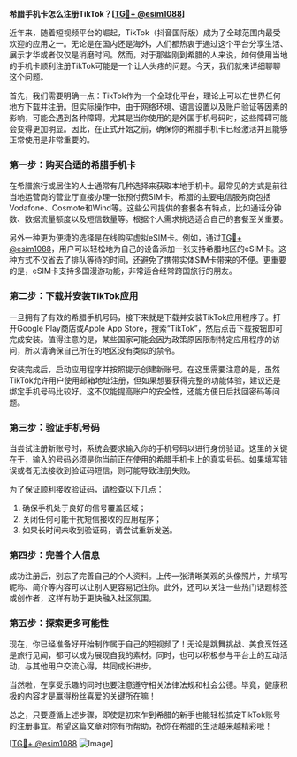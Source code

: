 **希腊手机卡怎么注册TikTok？[[TG💪+ @esim1088](https://t.me/s/esim1088)]**

近年来，随着短视频平台的崛起，TikTok（抖音国际版）成为了全球范围内最受欢迎的应用之一。无论是在国内还是海外，人们都热衷于通过这个平台分享生活、展示才华或者仅仅是消磨时间。然而，对于那些刚到希腊的人来说，如何使用当地的手机卡顺利注册TikTok可能是一个让人头疼的问题。今天，我们就来详细聊聊这个问题。

首先，我们需要明确一点：TikTok作为一个全球化平台，理论上可以在世界任何地方下载并注册。但实际操作中，由于网络环境、语言设置以及账户验证等因素的影响，可能会遇到各种障碍。尤其是当你使用的是外国手机号码时，这些障碍可能会变得更加明显。因此，在正式开始之前，确保你的希腊手机卡已经激活并且能够正常使用是非常重要的。

### 第一步：购买合适的希腊手机卡

在希腊旅行或居住的人士通常有几种选择来获取本地手机卡。最常见的方式是前往当地运营商的营业厅直接办理一张预付费SIM卡。希腊的主要电信服务商包括Vodafone、Cosmote和Wind等。这些公司提供的套餐各有特点，比如通话分钟数、数据流量额度以及短信数量等。根据个人需求挑选适合自己的套餐至关重要。

另外一种更为便捷的选择是在线购买虚拟eSIM卡。例如，通过[TG💪+ @esim1088](https://t.me/s/esim1088)，用户可以轻松地为自己的设备添加一张支持希腊地区的eSIM卡。这种方式不仅省去了排队等待的时间，还避免了携带实体SIM卡带来的不便。更重要的是，eSIM卡支持多国漫游功能，非常适合经常跨国旅行的朋友。

### 第二步：下载并安装TikTok应用

一旦拥有了有效的希腊手机号码，接下来就是下载并安装TikTok应用程序了。打开Google Play商店或Apple App Store，搜索“TikTok”，然后点击下载按钮即可完成安装。值得注意的是，某些国家可能会因为政策原因限制特定应用程序的访问，所以请确保自己所在的地区没有类似的禁令。

安装完成后，启动应用程序并按照提示创建新账号。在这里需要注意的是，虽然TikTok允许用户使用邮箱地址注册，但如果想要获得完整的功能体验，建议还是绑定手机号码比较好。这不仅能提高账户的安全性，还能方便日后找回密码等问题。

### 第三步：验证手机号码

当尝试注册新账号时，系统会要求输入你的手机号码以进行身份验证。这里的关键在于，输入的号码必须是你当前正在使用的希腊手机卡上的真实号码。如果填写错误或者无法接收到验证码短信，则可能导致注册失败。

为了保证顺利接收验证码，请检查以下几点：
1. 确保手机处于良好的信号覆盖区域；
2. 关闭任何可能干扰短信接收的应用程序；
3. 如果长时间未收到验证码，请尝试重新发送。

### 第四步：完善个人信息

成功注册后，别忘了完善自己的个人资料。上传一张清晰美观的头像照片，并填写昵称、简介等内容可以让别人更容易记住你。此外，还可以关注一些热门话题标签或创作者，这样有助于更快融入社区氛围。

### 第五步：探索更多可能性

现在，你已经准备好开始制作属于自己的短视频了！无论是跳舞挑战、美食烹饪还是旅行见闻，都可以成为展现自我的素材。同时，也可以积极参与平台上的互动活动，与其他用户交流心得，共同成长进步。

当然啦，在享受乐趣的同时也要注意遵守相关法律法规和社会公德。毕竟，健康积极的内容才是赢得粉丝喜爱的关键所在嘛！

总之，只要遵循上述步骤，即使是初来乍到希腊的新手也能轻松搞定TikTok账号的注册事宜。希望这篇文章对你有所帮助，祝你在希腊的生活越来越精彩哦！

[[TG💪+ @esim1088](https://t.me/s/esim1088) ![Image](https://i.postimg.cc/4NQfJmqS/Snipaste-2025-05-13-00-14-12.png)]